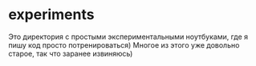 # experiments

Это директория с простыми экспериментальными ноутбуками, где я пишу код просто потренироваться) Многое из этого уже довольно старое, так что заранее извиняюсь)
